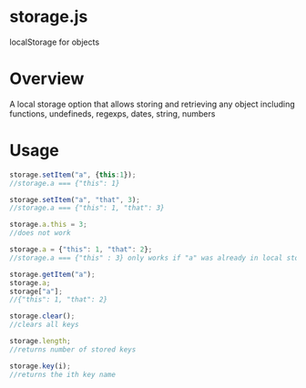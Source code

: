 # storage.js
localStorage for objects

# Overview
A local storage option that allows storing and retrieving any object including functions, undefineds, regexps, dates, string, numbers

# Usage
```javascript
storage.setItem("a", {this:1});
//storage.a === {"this": 1}

storage.setItem("a", "that", 3);
//storage.a === {"this": 1, "that": 3}

storage.a.this = 3;
//does not work

storage.a = {"this": 1, "that": 2};
//storage.a === {"this" : 3} only works if "a" was already in local storage

storage.getItem("a");
storage.a;
storage["a"];
//{"this": 1, "that": 2}

storage.clear();
//clears all keys

storage.length;
//returns number of stored keys

storage.key(i);
//returns the ith key name
```
